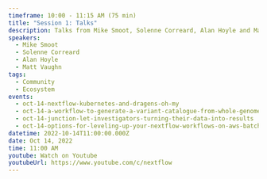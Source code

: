 ```yaml
---
timeframe: 10:00 - 11:15 AM (75 min)
title: "Session 1: Talks"
description: Talks from Mike Smoot, Solenne Correard, Alan Hoyle and Matt Vaughn.
speakers:
  - Mike Smoot
  - Solenne Correard
  - Alan Hoyle
  - Matt Vaughn
tags:
  - Community
  - Ecosystem
events:
  - oct-14-nextflow-kubernetes-and-dragens-oh-my
  - oct-14-a-workflow-to-generate-a-variant-catalogue-from-whole-genome-sequences
  - oct-14-junction-let-investigators-turning-their-data-into-results
  - oct-14-options-for-leveling-up-your-nextflow-workflows-on-aws-batch
datetime: 2022-10-14T11:00:00.000Z
date: Oct 14, 2022
time: 11:00 AM
youtube: Watch on Youtube
youtubeUrl: https://www.youtube.com/c/nextflow
---
```

